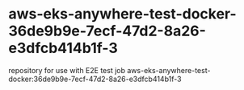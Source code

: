 # aws-eks-anywhere-test-docker-36de9b9e-7ecf-47d2-8a26-e3dfcb414b1f-3
repository for use with E2E test job aws-eks-anywhere-test-docker:36de9b9e-7ecf-47d2-8a26-e3dfcb414b1f-3
